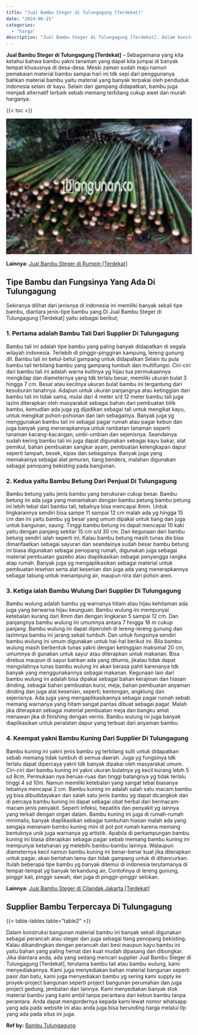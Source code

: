 ```yaml
---
title: "Jual Bambu Steger di Tulungagung [Terdekat]"
date: "2024-06-15"
categories: 
  - "harga"
description: "Jual Bambu Steger di Tulungagung [Terdekat]. Dalam konstruksi bangunan material bambu ini banyak sekali digunakan sebagai perancah atau steger dan juga sebag..."
---
```


**Jual Bambu Steger di Tulungagung \[Terdekat\]** – Sebagaimana yang kita ketahui bahwa bambu yakni tanaman yang dapat kita jumpai di banyak tempat khususnya di desa-desa. Meski zaman sudah maju namun pemakaian material bambu sampai hari ini tdk sepi dari penggunanya bahkan material bambu yaitu material yang banyak terpakai oleh penduduk indonesia selain dr kayu. Selain dari gampang didapatkan, bambu juga menjadi alternatif terbaik sebab memang terbilang cukup awet dan murah harganya.

{{< toc >}}

![Jual Bambu Steger di Tulungagung [Terdekat]](/images/jual-bambu-tali-33.png)

**Lainnya:** [Jual Bambu Steger di Rumpin \[Terdekat\]](https://bambu.bangunan.co/jual-bambu-steger-di-rumpin-terdekat/)

## Tipe Bambu dan Fungsinya Yang Ada Di Tulungagung

Sekiranya dilihat dari jenisnya di indonesia ini memiliki banyak sekali tipe bambu, diantara jenis-tipe bambu yang Di Jual Bambu Steger di Tulungagung \[Terdekat\] yaitu sebagai berikut;

### 1\. Pertama adalah Bambu Tali Dari Supplier Di Tulungagung

Bambu tali ini adalah tipe bambu yang paling banyak didapatkan di segala wilayah indonesia. Terlebih di pinggir-pinggiran kampung, lereng gunung dll. Bambu tali ini betul-betul gampang untuk didapatkan Selain itu pula bambu tali terbilang bambu yang gampang tumbuh dan multifungsi. Ciri-ciri dari bambu tali ini adalah warna kulitnya yg hijau tua permukaannya mengkilap dan diameternya yang tdk terlalu besar, memiliki ukuran bulat 3 hingga 7 cm. Besar atau kecilnya ukuran bulat bambu ini tergantung dari kesuburan tanahnya. Adapun untuk ukuran panjangnya atau ketinggian dari bambu tali ini tidak sama, mulai dari 4 meter s/d 12 meter bambu tali juga lazim diterapkan oleh masyarakat sebagai bahan dari pembuatan bilik bambu, kemudian ada juga yg dijadikan sebagai tali untuk mengikat kayu, untuk mengikat pohon-pohonan dan lain sebagainya. Banyak juga yg menggunakan bambu tali ini sebagai pagar rumah atau pagar kebun dan juga banyak yang menerapkannya untuk rambatan tanaman seperti tanaman kacang-kacangan, umbi-umbian dan sejenisnya. Seandainya sudah kering bambu tali ini juga dapat digunakan sebagai kayu bakar, alat pemikul, bahan pembuatan sangkar ayam, pembuatan kelengkapan dapur seperti tampah, besek, kipas dan sebagainya. Banyak juga yang memakainya sebagai alat jemuran, tiang bendera, malahan digunakan sebagai penopang bekisting pada bangunan.

### 2\. Kedua yaitu Bambu Betung Dari Penjual Di Tulungagung

Bambu betung yaitu jenis bambu yang berukuran cukup besar. Bambu betung ini ada juga yang menamakan dengan bambu petung bambu petung ini lebih tebal dari bambu tali, tebalnya bisa mencapai 8mm. Untuk lingkarannya sendiri bisa sampe 11 sampai 12 cm malah ada yg hingga 15 cm dan ini yaitu bambu yg besar yang umum dipakai untuk tiang dan juga untuk bangunan, saung. Tinggi bambu betung ini dapat mencapai 10 kaki yaitu dengan panjang sekitar 15 cm s/d 30 cm. Dan kegunaan dari bambu betung sendiri ialah seperti ini; Kalau bambu betung masih tunas dia bisa dimanfaatkan sebagai sayuran dan seandainya sudah besar bambu betung ini biasa digunakan sebagai penopang rumah, digunakan juga sebagai material pembuatan gazebo atau diaplikasikan sebagai penyangga rangka atap rumah. Banyak juga yg mengaplikasikan sebagai material untuk pembuatan lesehan serta alat kesenian dan juga ada yang menerapkannya sebagai tabung untuk menampung air, maupun nira dari pohon aren.

### 3\. Ketiga ialah Bambu Wulung Dari Supplier Di Tulungagung

Bambu wulung adalah bambu yg warnanya hitam atau hijau kehitaman ada juga yang berwarna hijau keunguan. Bambu wulung ini mempunyai ketebalan kurang dari 8mm dan dengan lingkaran 5 sampai 12 cm. Dan panjangnya bambu wulung ini umumnya antara 7 hingga 18 m cukup panjang. Bambu wulung ini dapat diperoleh di lereng-lereng gunung dan lazimnya bambu ini jarang sekali tumbuh. Dan untuk fungsinya sendiri bambu wulung ini umum digunakan untuk hal-hal berikut ini. Bila bambu wulung masih berbentuk tunas yakni dengan ketinggian maksimal 20 cm, umumnya di gunakan untuk sayur atau diterapkan untuk makanan. Bisa direbus maupun di sayur bahkan ada yang ditumis, jikalau tidak dapat mengolahnya tunas bambu wulung ini akan berasa pahit karenanya tdk banyak yang menggunakannya sebagai makanan. Kegunaan lain dari bambu wulung ini adalah bisa dipakai sebagai bahan kerajinan dan hiasan dinding, sebagai bahan pembuatan kursi, meja, bahan pembuatan anyaman dinding dan juga alat kesenian, seperti; kentongan, angklung dan sejenisnya. Ada juga yang mengaplikasikannya sebagai pagar rumah sebab memang warnanya yang hitam sangat pantas dibuat sebagai pagar. Malah jika diterapkan sebagai material pembuatan meja dan bangku amat menawan jika di finishing dengan vernis. Bambu wulung ini juga banyak diaplikasikan untuk peralatan dapur yang terbuat dari anyaman bambu.

### 4\. Keempat yakni Bambu Kuning Dari Supplier Di Tulungagung

Bambu kuning ini yakni jenis bambu yg terbilang sulit untuk didapatkan sebab memang tidak tumbuh di semua daerah. Juga yg fungsinya tdk terlalu dapat dipercaya yakni tdk banyak dipakai oleh masyarakat umum. Ciri-ciri dari bambu kuning ini yakni ukuran bulatnya yg kecil kurang lebih 5 sd 8cm. Permukaan nya beruas-ruas dan tinggi batangnya yg tidak terlalu tinggi 4 sd 10m. Namun memiliki ketebalan yang sangat tebal biasanya tebalnya mencapai 2 cm. Bambu kuning ini adalah salah satu macam bambu yg bisa dibudidayakan dan salah satu jenis bambu yg dapat dicangkok dan di percaya bambu kuning ini dapat sebagai obat herbal dari bermacam-macam jenis penyakit. Seperti infeksi, hepatitis dan penyakit yg lainnya yang terkait dengan organ dalam. Bambu kuning ini juga di rumah-rumah minimalis, banyak diaplikasikan sebagai tumbuhan hiasan malah ada yang sengaja menanam bambu kuning mini di pot pot rumah karena memang bentuknya unik juga warnanya yg artistik. Apabila di perkampungan bambu kuning ini biasa diterapkan sebagai pagar sebab memang bambu kuning ini mempunyai ketahanan yg melebihi bambu-bambu lainnya. Walaupun diameternya kecil namun bambu kuning ini benar-benar kuat jika diterapkan untuk pagar, akan bertahan lama dan tidak gampang untuk di dihancurkan. Itulah beberapa tipe bambu yg banyak ditemui di indonesia terutamanya di tempat-tempat yg banyak terkandung air, Contohnya di lereng gunung, pinggir kali, pinggir sawah, dan juga di pinggir-pinggir selokan.

**Lainnya:** [Jual Bambu Steger di Cilandak Jakarta \[Terdekat\]](https://bambu.bangunan.co/jual-bambu-steger-di-cilandak-jakarta-terdekat/)

## Supplier Bambu Terpercaya Di Tulungagung

{{< table-tables table="table2" >}}

Dalam konstruksi bangunan material bambu ini banyak sekali digunakan sebagai perancah atau steger dan juga sebagai tiang penopang bekisting. Kalau dibandingkan dengan perancah dari besi maupun kayu bambu ini yaitu bahan yang paling hemat dan kuat mudah dipasang dan dibongkar. Jika diantara anda, ada yang sedang mencari supplier Jual Bambu Steger di Tulungagung \[Terdekat\], terutama bambu tali atau bambu wulung, kami menyediakannya. Kami juga menyediakan bahan material bangunan seperti pasir dan batu, kami juga menyediakan bambu yg sering kami supply ke proyek-project bangunan seperti project bangunan perumahan dan juga project gedung, jembatan dan lainnya. Kami menyediakan banyak stok material bambu yang kami ambil tanpa perantara dari kebun bambu tanpa perantara. Anda dapat mengordernya kepada kami lewat nomor whatsapp yang ada pada website ini atau anda juga bisa berunding harga melalui tlp yang ada pada situs ini juga.

**Ref by:** [Bambu Tulungagung](https://id.wikipedia.org/wiki/Bambu)
